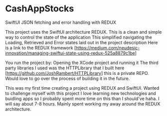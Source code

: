 # CashAppStocks
SwiftUI JSON fetching and error handling with REDUX

This project uses the SwiftUI architecture REDUX. This is a clean and simple way to control the state of the application
This simplified navigating the Loading, Retrieved and Error states laid out in the project description
Here is a link to the REDUX framework [https://medium.com/neudesic-innovation/managing-swiftui-state-using-redux-525a8879c1be]

You run the project by: Opening the XCode project and running it
The third party libraries I used was the HTTPLibrary that I built here [https://github.com/JoshRambert/HTTPLibrary] this is a private REPO.
Would love to go over the process of building it in the future.

This was my first time creating a project using REDUX and SwiftUI. Wanted to challenge myself with this project
I love learning new technologies and buidling apps so I probably spent more time on this than I should've haha. I will say about 7-8 hours. Mainly spent
working my away around the REDUX architecture. 

